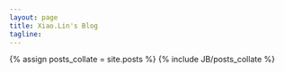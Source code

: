 ```yaml
---
layout: page
title: Xiao.Lin's Blog
tagline: 
---
```


{% assign posts_collate = site.posts %}
{% include JB/posts_collate %}


